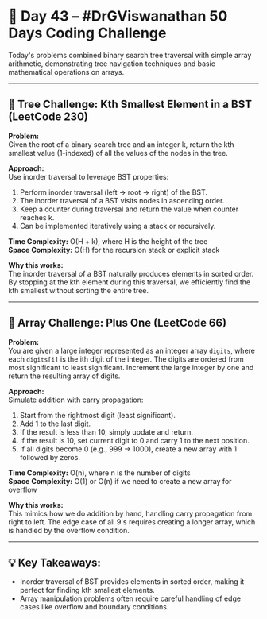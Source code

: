 # 🚀 Day 43 – #DrGViswanathan 50 Days Coding Challenge

Today's problems combined binary search tree traversal with simple array arithmetic, demonstrating tree navigation techniques and basic mathematical operations on arrays.

---

## 💫 Tree Challenge: Kth Smallest Element in a BST (LeetCode 230)

**Problem:**  
Given the root of a binary search tree and an integer k, return the kth smallest value (1-indexed) of all the values of the nodes in the tree.

**Approach:**  
Use inorder traversal to leverage BST properties:
1. Perform inorder traversal (left → root → right) of the BST.
2. The inorder traversal of a BST visits nodes in ascending order.
3. Keep a counter during traversal and return the value when counter reaches k.
4. Can be implemented iteratively using a stack or recursively.

**Time Complexity:** O(H + k), where H is the height of the tree  
**Space Complexity:** O(H) for the recursion stack or explicit stack

**Why this works:**  
The inorder traversal of a BST naturally produces elements in sorted order. By stopping at the kth element during this traversal, we efficiently find the kth smallest without sorting the entire tree.

---

## 💫 Array Challenge: Plus One (LeetCode 66)

**Problem:**  
You are given a large integer represented as an integer array `digits`, where each `digits[i]` is the ith digit of the integer. The digits are ordered from most significant to least significant. Increment the large integer by one and return the resulting array of digits.

**Approach:**  
Simulate addition with carry propagation:
1. Start from the rightmost digit (least significant).
2. Add 1 to the last digit.
3. If the result is less than 10, simply update and return.
4. If the result is 10, set current digit to 0 and carry 1 to the next position.
5. If all digits become 0 (e.g., 999 → 1000), create a new array with 1 followed by zeros.

**Time Complexity:** O(n), where n is the number of digits  
**Space Complexity:** O(1) or O(n) if we need to create a new array for overflow

**Why this works:**  
This mimics how we do addition by hand, handling carry propagation from right to left. The edge case of all 9's requires creating a longer array, which is handled by the overflow condition.

---

## 💡 Key Takeaways:
- Inorder traversal of BST provides elements in sorted order, making it perfect for finding kth smallest elements.
- Array manipulation problems often require careful handling of edge cases like overflow and boundary conditions.
